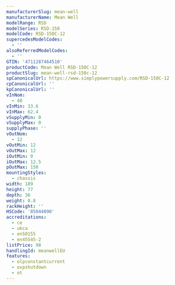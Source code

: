 ```yaml
---
manufacturerSlug: mean-well
manufacturerName: Mean Well
modelRange: RSD
modelSeries: RSD-150
modelCode: RSD-150C-12
supercedesModelCodes:
  - ''
alsoReferredModelCodes:
  - ''
GTIN: '4711287464510'
productCode: Mean Well RSD-150C-12
productSlug: mean-well-rsd-150c-12
spCanonicalUrl: https://www.simplypowersupply.com/RSD-150C-12
cpCanonicalUrl: ''
kpCanonicalUrl: ''
vInNom:
  - 48
vInMin: 33.6
vInMax: 62.4
vSupplyMin: 0
vSupplyMax: 0
supplyPhase: ''
vOutNom:
  - 12
vOutMin: 12
vOutMax: 12
iOutMin: 0
iOutMax: 12.5
pOutMax: 150
mountingStyles:
  - chassis
width: 189
height: 77
depth: 36
weight: 0.8
rackHeight: ''
HSCode: '85044090'
accreditations:
  - ce
  - ukca
  - en50155
  - en45545-2
listPrice: 98
handlingId: meanwellEU
features:
  - olpconstantcurrent
  - ovpshutdown
  - ot
---
```

